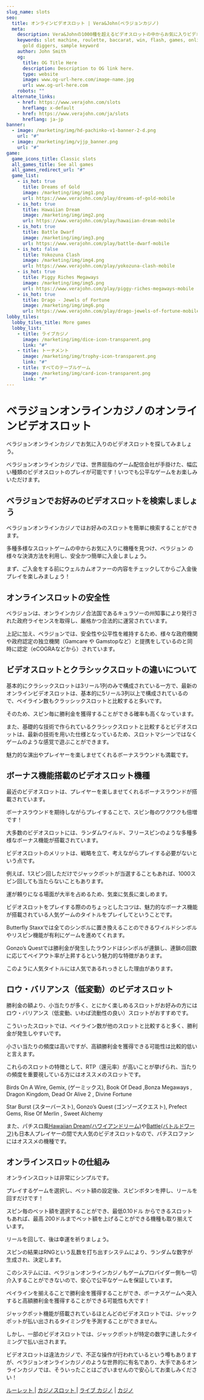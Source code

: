 ```yaml
---
slug_name: slots
seo:
  title: オンラインビデオスロット | Vera&John(ベラジョンカジノ)
  meta:
    description: Vera&Johnの1000種を超えるビデオスロットの中からお気に入りビデオスロットを見つけましょう。リアルマネーのみならず、無料で遊べるデモモードもご用意しています。
    keywords: slot machine, roulette, baccarat, win, flash, games, online, pontoon,
      gold diggers, sample keyword
    author: John Smith
    og:
      title: OG Title Here
      description: Description to OG link here.
      type: website
      image: www.og-url-here.com/image-name.jpg
      url: www.og-url-here.com
    robots: ""
  alternate_links:
    - href: https://www.verajohn.com/slots
      hreflang: x-default
    - href: https://www.verajohn.com/ja/slots
      hreflang: ja-jp
banner:
  - image: /marketing/img/hd-pachinko-v1-banner-2-d.png
    url: "#"
  - image: /marketing/img/vjjp_banner.png
    url: "#"
game:
  game_icons_title: Classic slots
  all_games_title: See all games
  all_games_redirect_url: "#"
  game_list:
    - is_hot: true
      title: Dreams of Gold
      image: /marketing/img/img1.png
      url: https://www.verajohn.com/play/dreams-of-gold-mobile
    - is_hot: true
      title: Hawaiian Dream
      image: /marketing/img/img2.png
      url: https://www.verajohn.com/play/hawaiian-dream-mobile
    - is_hot: true
      title: Battle Dwarf
      image: /marketing/img/img3.png
      url: https://www.verajohn.com/play/battle-dwarf-mobile
    - is_hot: false
      title: Yokozuna Clash
      image: /marketing/img/img4.png
      url: https://www.verajohn.com/play/yokozuna-clash-mobile
    - is_hot: true
      title: Piggy Riches Megaways
      image: /marketing/img/img5.png
      url: https://www.verajohn.com/play/piggy-riches-megaways-mobile
    - is_hot: true
      title: Drago - Jewels of Fortune
      image: /marketing/img/img6.png
      url: https://www.verajohn.com/play/drago-jewels-of-fortune-mobile
lobby_tiles:
  lobby_tiles_title: More games
  lobby_list:
    - title: ライブカジノ
      image: /marketing/img/dice-icon-transparent.png
      link: "#"
    - title: トーナメント
      image: /marketing/img/trophy-icon-transparent.png
      link: "#"
    - title: すべてのテーブルゲーム
      image: /marketing/img/card-icon-transparent.png
      link: "#"
---
```

<h1>ベラジョンオンラインカジノのオンラインビデオスロット</h1>

<p>ベラジョンオンラインカジノでお気に入りのビデオスロットを探してみましょう。</p>

<p>ベラジョンオンラインカジノでは、世界屈指のゲーム配信会社が手掛けた、幅広い種類のビデオスロットのプレイが可能です！いつでも公平なゲームをお楽しみいただけます。</p>

<h2> ベラジョンでお好みのビデオスロットを検索しましょう</h2>

<p>ベラジョンオンラインカジノではお好みのスロットを簡単に検索することができます。</p>

<p>多種多様なスロットゲームの中からお気に入りに機種を見つけ、ベラジョン の様々な決済方法を利用し、安全かつ簡単に入金しましょう。</p>

<p>まず、ご入金をする前にウェルカムオファーの内容をチェックしてからご入金後プレイを楽しみましょう！</p>

<h2>オンラインスロットの安全性</h2>

<p> ベラジョンは、オンラインカジノ合法国であるキュラソーの州知事により発行された政府ライセンスを取得し、厳格かつ合法的に運営されています。</p>
<p>上記に加え、ベラジョンでは、安全性や公平性を維持するため、様々な政府機関や政府認定の独立機関（Gamcare や Gamstopなど）と提携をしているのと同時に認定（eCOGRAなどから）されています。</p>

<h2>ビデオスロットとクラシックスロットの違いについて</h2>

<p>基本的にクラシックスロットは3リール1列のみで構成されている一方で、最新のオンラインビデオスロットは、基本的に5リール3列以上で構成されているので、ペイライン数もクラッシックスロットと比較すると多いです。</p>
<p>そのため、スピン毎に勝利金を獲得することができる確率も高くなっています。</p>

<p>また、基礎的な技術で作られているクラシックスロットと比較するとビデオスロットは、最新の技術を用いた仕様となっているため、スロットマシーンではなくゲームのような感覚で遊ぶことができます。</p>

<p>魅力的な演出やプレイヤーを楽しませてくれるボーナスラウンドも満載です。</p>

<h2>ボーナス機能搭載のビデオスロット機種 </h2>

<p>最近のビデオスロットは、プレイヤーを楽しませてくれるボーナスラウンドが搭載されています。</p>

<p>ボーナスラウンドを期待しながらプレイすることで、スピン毎のワクワクも倍増です！</p>

<p>大多数のビデオスロットには、ランダムワイルド、フリースピンのような多種多様なボーナス機能が搭載されています。</p>

<p>ビデオスロットのメリットは、戦略を立て、考えながらプレイする必要がないという点です。</p>

<p>例えば、1スピン回しただけでジャックポットが当選することもあれば、1000スピン回しても当たらないこともあります。</p>

<p>運が頼りになる場面が大半を占めるため、気楽に気長に楽しめます。</p>

<p>ビデオスロットをプレイする際ののちょっとしたコツは、魅力的なボーナス機能が搭載されている人気ゲームのタイトルをプレイしてということです。</p>

<p>Butterfly Staxxでは全てのシンボルに置き換えることのできるワイルドシンボルやリスピン機能が有利にゲームを進めてくれます。</p>

<p>Gonzo’s Questでは勝利金が発生したラウンドはシンボルが連鎖し、連鎖の回数に応じてペイアウト率が上昇するという魅力的な特徴があります。</p>
<p>このように人気タイトルには人気であるれっきとした理由があります。</p>

<h2>ロウ・バリアンス（低変動）のビデオスロット</h2>

<p>勝利金の額より、小当たりが多く、とにかく楽しめるスロットがお好みの方にはロウ・バリアンス（低変動、いわば流動性の良い）スロットがおすすめです。</p>

<p>こういったスロットでは、ペイライン数が他のスロットと比較すると多く、勝利金が発生しやすいです。</p>

<p>小さい当たりの頻度は高いですが、高額勝利金を獲得できる可能性は比較的低いと言えます。</p>

<p>これらのスロットの特徴として、RTP（還元率）が高いことが挙げられ、当たりの頻度を重要視している方にはオススメのスロットです。</p>

<p> Birds On A Wire, Gemix, (ゲーミックス), Book Of Dead ,Bonza Megaways , Dragon Kingdom, Dead Or Alive 2 , Divine Fortune </p>

<p>Star Burst (スターバースト), Gonzo’s Quest (ゴンゾーズクエスト), Prefect Gems, Rise Of Merlin , Sweet Alchemy </p>

<p>また、パチスロ風<a href="https://www.verajohn.com/ja/game/hawaiian-dream">Hawaiian Dream(ハワイアンドリーム)</a>や<a href="https://www.verajohn.com/ja/game/battle-dwarf">Battle(バトルドワーフ)</a>も日本人プレイヤーの間で大人気のビデオスロットなので、パチスロファンにはオススメの機種です。</p>

<h2>オンラインスロットの仕組み</h2>

<p>オンラインスロットは非常にシンプルです。</p>
<p>プレイするゲームを選択し、ベット額の設定後、スピンボタンを押し、リールを回すだけです！</p>

<p>スピン毎のべット額を選択することができ、最低0.10ドル からできるスロットもあれば、最高 200ドルまでベット額を上げることができる機種も取り揃えています。</p>

<p>リールを回して、後は幸運を祈りましょう。</p>

<p>スピンの結果はRNGという乱数を打ち出すシステムにより、ランダムな数字が生成され、決定します。</p>

<p>このシステムには、ベラジョンオンラインカジノもゲームプロバイダー側も一切介入することができないので、安心で公平なゲームを保証しています。</p>

<p>ペイラインを揃えることで勝利金を獲得することができ、ボーナスゲームへ突入すると高額勝利金を獲得することができる可能性も大です！</p>

<p>ジャックポット機能が搭載されているほとんどのビデオスロットでは、ジャックポットが払い出されるタイミングを予測することができません。</p>

<p>しかし、一部のビデオスロットでは、ジャックポットが特定の数字に達したタイミングで払い出されます。</p>

<p>ビデオスロットは違法カジノで、不正な操作が行われているという噂もありますが、ベラジョンオンラインカジノのような世界的に有名であり、大手であるオンラインカジノでは、そういったことはございませんので安心してお楽しみください！</p>

<p><a href="//www.verajohn.com/ja/roulette"> ルーレット </a> | <a href="//www.verajohn.com/ja/slots"> カジノスロット </a> | <a href="//www.verajohn.com/ja/livecasino">ライブ カジノ</a> | <a href="//www.verajohn.com/ja">カジノ</a></p>
